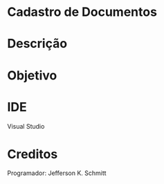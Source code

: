 Cadastro de Documentos
=================

Descrição
=========

Objetivo
=========

IDE
====

Visual Studio

Creditos
=========

Programador: Jefferson K. Schmitt
